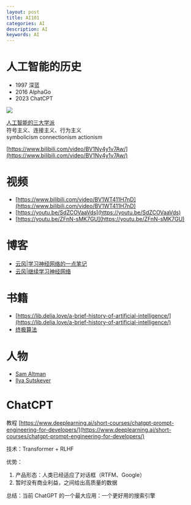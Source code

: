 ```yaml
---
layout: post
title: AI101
categories: AI
description: AI
keywords: AI
---
```


# 人工智能的历史

- 1997 深蓝
- 2016 AlphaGo
- 2023 ChatCPT

![](https://img2023.cnblogs.com/blog/120296/202304/120296-20230413212715449-792849795.jpg)

[人工智能的三大学派](https://www.cnblogs.com/ghj1976/p/ren-gong-zhi-neng-de-san-da-xue-pai.html)  
符号主义、连接主义、行为主义  
symbolicism connectionism actionism

[https://www.bilibili.com/video/BV1Ny4y1v7Aw/](https://www.bilibili.com/video/BV1Ny4y1v7Aw/)

# 视频

- [https://www.bilibili.com/video/BV1WT411H7nD](https://www.bilibili.com/video/BV1WT411H7nD)
- [https://youtu.be/SdZCOVaaVds](https://youtu.be/SdZCOVaaVds)
- [https://youtu.be/ZFnN-sMK7GU](https://youtu.be/ZFnN-sMK7GU)

# 博客

- [云风|学习神经网络的一点笔记](https://blog.codingnow.com/2023/03/feedforward_nn.html)
- [云风|继续学习神经网络](https://blog.codingnow.com/2023/03/cnn.html)

# 书籍

- [https://lib.delia.love/a-brief-history-of-artificial-intelligence/](https://lib.delia.love/a-brief-history-of-artificial-intelligence/)
- [终极算法](https://lib.delia.love/the-master-algorithm/)

# 人物

- [Sam Altman](https://en.wikipedia.org/wiki/Sam_Altman)
- [Ilya Sutskever](https://youtu.be/13CZPWmke6A)

# ChatCPT

教程 [https://www.deeplearning.ai/short-courses/chatgpt-prompt-engineering-for-developers/](https://www.deeplearning.ai/short-courses/chatgpt-prompt-engineering-for-developers/)

技术：Transformer + RLHF

优势：

1. 产品形态：人类已经适应了对话框（RTFM、Google）
2. 暂时没有商业利益，之间给出高质量的数据

总结：当前 ChatGPT 的一个最大应用：一个更好用的搜索引擎
